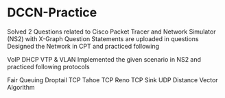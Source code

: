 # DCCN-Practice
Solved 2 Questions related to Cisco Packet Tracer and Network Simulator (NS2) with X-Graph
Question Statements are uploaded in questions
Designed the Network in CPT and practiced following

VoIP
DHCP
VTP & VLAN
Implemented the given scenario in NS2 and practiced following protocols

Fair Queuing
Droptail
TCP Tahoe
TCP Reno
TCP Sink
UDP
Distance Vector Algorithm
